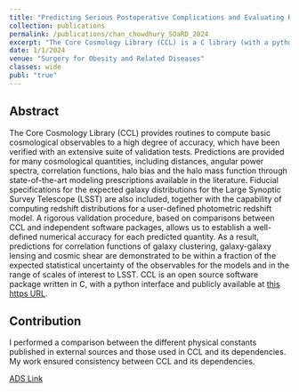 ```yaml
---
title: "Predicting Serious Postoperative Complications and Evaluating Racial Fairness in Machine Learning Algorithms for Metabolic and Bariatric Surgery"
collection: publications
permalink: /publications/chan_chowdhury_SOaRD_2024
excerpt: "The Core Cosmology Library (CCL) is a C library (with a python interface) to compute cosmological observables including distances, angular power spectra, correlation functions, halo bias and the halo mass function. Routines in CCL have been vetted with an extensive suite of validation tests to ensure numerical accuracy."
date: 1/1/2024
venue: "Surgery for Obesity and Related Diseases"
classes: wide
publ: "true"
---
```


## Abstract
The Core Cosmology Library (CCL) provides routines to compute basic cosmological observables to a high degree of accuracy, which have been verified with an extensive suite of validation tests. Predictions are provided for many cosmological quantities, including distances, angular power spectra, correlation functions, halo bias and the halo mass function through state-of-the-art modeling prescriptions available in the literature. Fiducial specifications for the expected galaxy distributions for the Large Synoptic Survey Telescope (LSST) are also included, together with the capability of computing redshift distributions for a user-defined photometric redshift model. A rigorous validation procedure, based on comparisons between CCL and independent software packages, allows us to establish a well-defined numerical accuracy for each predicted quantity. As a result, predictions for correlation functions of galaxy clustering, galaxy-galaxy lensing and cosmic shear are demonstrated to be within a fraction of the expected statistical uncertainty of the observables for the models and in the range of scales of interest to LSST. CCL is an open source software package written in C, with a python interface and publicly available at [this https URL](https://github.com/LSSTDESC/CCL).

## Contribution
I performed a comparison between the different physical constants published in external sources and those used in CCL and its dependencies. My work ensured consistency between CCL and its dependencies.


[ADS Link](http://adsabs.harvard.edu/abs/2018arXiv181205995C)
